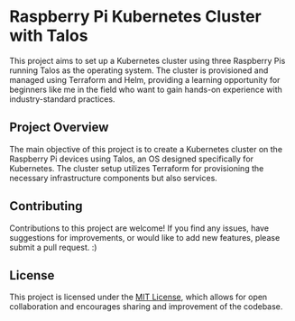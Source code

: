 # Raspberry Pi Kubernetes Cluster with Talos

This project aims to set up a Kubernetes cluster using three Raspberry Pis running Talos as the operating system. The cluster is provisioned and managed using Terraform and Helm, providing a learning opportunity for beginners like me in the field who want to gain hands-on experience with industry-standard practices.

## Project Overview

The main objective of this project is to create a Kubernetes cluster on the Raspberry Pi devices using Talos, an OS designed specifically for Kubernetes. The cluster setup utilizes Terraform for provisioning the necessary infrastructure components but also services.

## Contributing

Contributions to this project are welcome! If you find any issues, have suggestions for improvements, or would like to add new features, please submit a pull request. :) 

## License

This project is licensed under the [MIT License](LICENSE), which allows for open collaboration and encourages sharing and improvement of the codebase.

